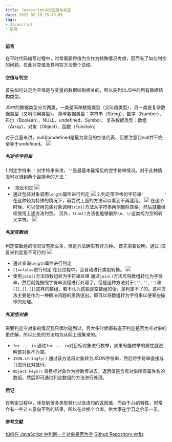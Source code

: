 ```yaml
---
title: Javascript中的空值与判空
date: 2022-02-19 15:49:05
tags: 
- Javascript 
- 前端
---
```

#### 前言
在平时代码编写过程中，时常需要将值为空作为特殊情况考虑，因而有了如何判空的问题。在此对空值及其判空方法做个总结。
<!--more-->
#### 空值与判空
首先如何认定为空值是与变量的数据结构相关的，所以先列出JS中的所有数据结构类型。

JS中的数据类型分为两类，一类是简单数据类型（又叫值类型），另一类是复杂数据类型（又叫引用类型）。
简单数据类型：字符串（String）、数字（Number）、布尔（Boolean）、NULL、undefined、Symbol。
复杂数据类型：数组（Array）、对象（Object）、函数（Functoin）

对于变量来讲，null和undefined是最为常见的空值代表，但要注意到null并不完全等于undefined。
![](https://kylinnnnn.github.io/img/20220219-Javascript中的空值与判空01.png)
##### 判定空字符串
1.判定字符串`''`
对字符串来讲，`''`是最基本最常见的空字符串情况。对于此种情况可以想到两个最简单的方法：
* `!`取反判定
  ![](https://kylinnnnn.github.io/img/20220219-Javascript中的空值与判空02.png)
* 通过包装对象调用`length`属性进行判定
  ![](https://kylinnnnn.github.io/img/20220219-Javascript中的空值与判空03.png)
2.判定带空格的字符串`'         '`
在这种较为特殊的情况下，再尝试上面的方法可以看到不再适用。
![](https://kylinnnnn.github.io/img/20220219-Javascript中的空值与判空04.png)
在这个时候，可以使用包装对象调用`trim()`方法从字符串两侧删除空格，然后就能继续使用上述方法判空。
另外，`trim()`方法也能够删除`\n`、`\r`这类视为空的转义字符。
![](https://kylinnnnn.github.io/img/20220219-Javascript中的空值与判空05.png)
##### 判定空数组
判定空数组的情况没有那么多，但是方法确实有好几种。
首先需要说明，通过`!`取反来判定是不可行的
![](https://kylinnnnn.github.io/img/20220219-Javascript中的空值与判空06.png)
* 通过查询`length`属性进行判定
* `[]==false`进行判定
  在此过程中，会自动进行类型转换。
  ![](https://kylinnnnn.github.io/img/20220219-Javascript中的空值与判空05.png)
* 使用`join()`方法将数组转为字符串处理
  通过`join()`方法可将数组转化为字符串，然后就能按照字符串流程进行处理了，但是这种方法对于`['','','']`和`[[],[],[]]`这样的数组，若不认为这些是空数组的话，是判定不了的。这种方法主要是作为一种解决问题的思路提出，即可以将数组转为字符串以便某些操作的处理。
##### 判定空对象
需要判定空对象的情况我只偶尔碰到过，且大多时候都有避开判定是否为空对象的更优解，所以此处的方法均为从网上搜集来的。
* `for ... in`
  通过`for ... in`对目标对象进行枚举，如果有能枚举的属性就说明该对象不为空。
* `JSON.stringfy()`
  通过该方法将对象转为JSON字符串，然后将字符串直接与`{}`进行比对就行。
* `Object.keys()`
  将目标对象作为参数传进去，返回值是含有对象所有属性名的数组。然后即可通过判定数组的方法进行处理。
#### 后记
在判定过程中，涉及到很多类型转化以及语句的返回值，而由于Js的特性，时常会有一些让人意向不到的结果，所以在此推个仓库，供大家在学习之余乐一乐。
#### 参考文献
[如何在 JavaScript 中判断一个对象是否为空](https://www.jianshu.com/p/e1722b728c55)
[Github Repository:wtfjs](https://github.com/denysdovhan/wtfjs)